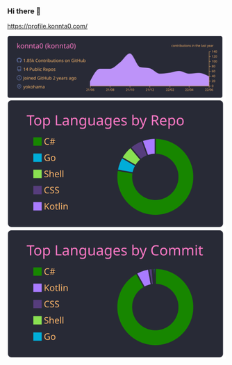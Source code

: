 ### Hi there 👋
https://profile.konnta0.com/

![](https://raw.githubusercontent.com/konnta0/profile_summary_cards/master/profile-summary-card-output/dracula/0-profile-details.svg)
![](https://raw.githubusercontent.com/konnta0/profile_summary_cards/master/profile-summary-card-output/dracula/1-repos-per-language.svg)
![](https://raw.githubusercontent.com/konnta0/profile_summary_cards/master/profile-summary-card-output/dracula/2-most-commit-language.svg)
